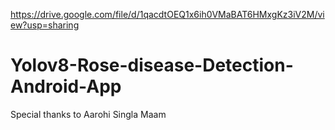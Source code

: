 https://drive.google.com/file/d/1qacdtOEQ1x6ih0VMaBAT6HMxgKz3iV2M/view?usp=sharing
# Yolov8-Rose-disease-Detection-Android-App
Special thanks to Aarohi Singla Maam
